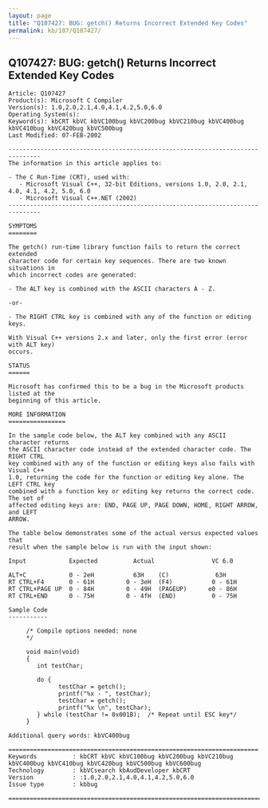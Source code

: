 ```yaml
---
layout: page
title: "Q107427: BUG: getch() Returns Incorrect Extended Key Codes"
permalink: kb/107/Q107427/
---
```


## Q107427: BUG: getch() Returns Incorrect Extended Key Codes

	Article: Q107427
	Product(s): Microsoft C Compiler
	Version(s): 1.0,2.0,2.1,4.0,4.1,4.2,5.0,6.0
	Operating System(s): 
	Keyword(s): kbCRT kbVC kbVC100bug kbVC200bug kbVC210bug kbVC400bug kbVC410bug kbVC420bug kbVC500bug
	Last Modified: 07-FEB-2002
	
	-------------------------------------------------------------------------------
	The information in this article applies to:
	
	- The C Run-Time (CRT), used with:
	   - Microsoft Visual C++, 32-bit Editions, versions 1.0, 2.0, 2.1, 4.0, 4.1, 4.2, 5.0, 6.0 
	   - Microsoft Visual C++.NET (2002) 
	-------------------------------------------------------------------------------
	
	SYMPTOMS
	========
	
	The getch() run-time library function fails to return the correct extended
	character code for certain key sequences. There are two known situations in
	which incorrect codes are generated:
	
	- The ALT key is combined with the ASCII characters A - Z.
	
	-or-
	
	- The RIGHT CTRL key is combined with any of the function or editing keys.
	
	With Visual C++ versions 2.x and later, only the first error (error with ALT key)
	occurs.
	
	STATUS
	======
	
	Microsoft has confirmed this to be a bug in the Microsoft products listed at the
	beginning of this article.
	
	MORE INFORMATION
	================
	
	In the sample code below, the ALT key combined with any ASCII character returns
	the ASCII character code instead of the extended character code. The RIGHT CTRL
	key combined with any of the function or editing keys also fails with Visual C++
	1.0, returning the code for the function or editing key alone. The LEFT CTRL key
	combined with a function key or editing key returns the correct code. The set of
	affected editing keys are: END, PAGE UP, PAGE DOWN, HOME, RIGHT ARROW, and LEFT
	ARROW.
	
	The table below demonstrates some of the actual versus expected values that
	result when the sample below is run with the input shown:
	
	Input            Expected          Actual                VC 6.0
	
	ALT+C            0 - 2eH           63H    (C)             63H
	RT CTRL+F4       0 - 61H         0 - 3eH  (F4)           0 - 61H
	RT CTRL+PAGE UP  0 - 84H         0 - 49H  (PAGEUP)      e0 - 86H
	RT CTRL+END      0 - 75H         0 - 4fH  (END)          0 - 75H
	
	Sample Code
	-----------
	
	     /* Compile options needed: none
	     */ 
	
	     void main(void)
	     {
	        int testChar;
	
	        do {
	              testChar = getch();
	              printf("%x - ", testChar);
	              testChar = getch();
	              printf("%x \n", testChar);
	        } while (testChar != 0x001B);  /* Repeat until ESC key*/ 
	     }
	
	Additional query words: kbVC400bug
	
	======================================================================
	Keywords          : kbCRT kbVC kbVC100bug kbVC200bug kbVC210bug kbVC400bug kbVC410bug kbVC420bug kbVC500bug kbVC600bug 
	Technology        : kbVCsearch kbAudDeveloper kbCRT
	Version           : :1.0,2.0,2.1,4.0,4.1,4.2,5.0,6.0
	Issue type        : kbbug
	
	=============================================================================
	
